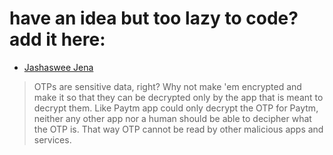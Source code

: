 # have an idea but too lazy to code? add it here:

* [Jashaswee Jena](https://github.com/jashasweejena)

> OTPs are sensitive data, right? Why not make 'em encrypted and make it so that they can be decrypted only by the app that is meant to decrypt them. Like Paytm app could only decrypt the OTP for Paytm, neither any other app nor a human should be able to decipher what the OTP is. That way OTP cannot be read by other malicious apps and services.
